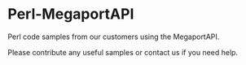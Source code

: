 Perl-MegaportAPI
================

Perl code samples from our customers using the MegaportAPI.

Please contribute any useful samples or contact us if you need help.
